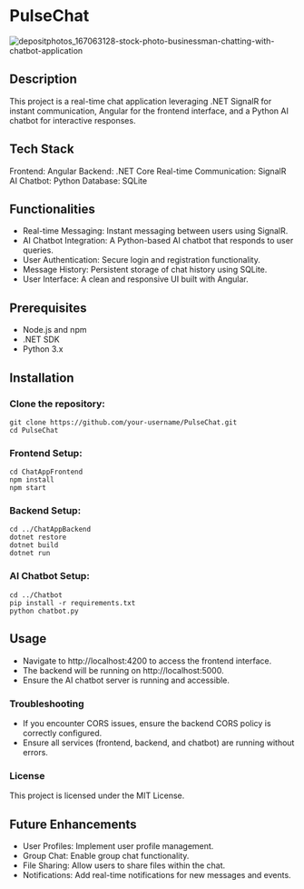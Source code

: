 # PulseChat

![depositphotos_167063128-stock-photo-businessman-chatting-with-chatbot-application](https://github.com/georgecuiX/PulseChat/assets/89486336/2274c959-5e3e-40dd-b775-427cafe02fba)

## Description
This project is a real-time chat application leveraging .NET SignalR for instant communication, Angular for the frontend interface, and a Python AI chatbot for interactive responses.

## Tech Stack
Frontend: Angular
Backend: .NET Core
Real-time Communication: SignalR
AI Chatbot: Python
Database: SQLite

## Functionalities
* Real-time Messaging: Instant messaging between users using SignalR.
* AI Chatbot Integration: A Python-based AI chatbot that responds to user queries.
* User Authentication: Secure login and registration functionality.
* Message History: Persistent storage of chat history using SQLite.
* User Interface: A clean and responsive UI built with Angular.

## Prerequisites
* Node.js and npm
* .NET SDK
* Python 3.x

## Installation

### Clone the repository:
```
git clone https://github.com/your-username/PulseChat.git
cd PulseChat
```

### Frontend Setup:
```
cd ChatAppFrontend
npm install
npm start
```

### Backend Setup:
```
cd ../ChatAppBackend
dotnet restore
dotnet build
dotnet run
```

### AI Chatbot Setup:
```
cd ../Chatbot
pip install -r requirements.txt
python chatbot.py
```

## Usage
* Navigate to http://localhost:4200 to access the frontend interface.
* The backend will be running on http://localhost:5000.
* Ensure the AI chatbot server is running and accessible.

### Troubleshooting
* If you encounter CORS issues, ensure the backend CORS policy is correctly configured.
* Ensure all services (frontend, backend, and chatbot) are running without errors.

### License
This project is licensed under the MIT License.

## Future Enhancements
* User Profiles: Implement user profile management.
* Group Chat: Enable group chat functionality.
* File Sharing: Allow users to share files within the chat.
* Notifications: Add real-time notifications for new messages and events.
